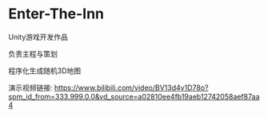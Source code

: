 # Enter-The-Inn
Unity游戏开发作品

负责主程与策划

程序化生成随机3D地图

演示视频链接: https://www.bilibili.com/video/BV13d4y1D78o?spm_id_from=333.999.0.0&vd_source=a02810ee4fb19aeb12742058aef87aa4
